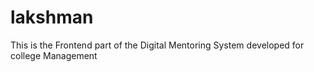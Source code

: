 # lakshman
This is the Frontend part of the Digital Mentoring System developed for college Management
